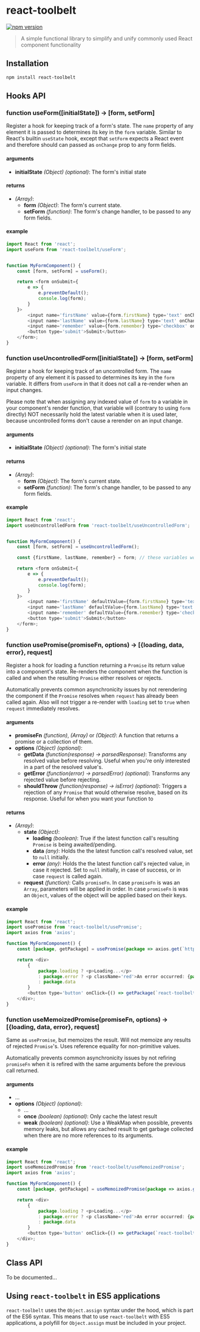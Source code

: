# react-toolbelt
[![npm version](https://img.shields.io/npm/v/react-toolbelt.svg)](https://www.npmjs.com/package/react-toolbelt)

> A simple functional library to simplify and unify commonly used React component functionality

## Installation

```bash
npm install react-toolbelt
```

## Hooks API

### function useForm([initialState]) -> [form, setForm]

Register a hook for keeping track of a form's state. The `name` property of any element it is passed to determines its key in the `form` variable. Similar to React's builtin `useState` hook, except that `setForm` expects a React event and therefore should can passed as `onChange` prop to any form fields.

#### arguments
- **initialState** *(Object) (optional)*: The form's initial state

#### returns
- *(Array)*:
  - **form** *(Object)*: The form's current state.
  - **setForm** *(function)*: The form's change handler, to be passed to any form fields.

#### example
```js
import React from 'react';
import useForm from 'react-toolbelt/useForm';


function MyFormComponent() {
    const [form, setForm] = useForm();

    return <form onSubmit={
        e => {
            e.preventDefault();
            console.log(form);
        }
    }>
        <input name='firstName' value={form.firstName} type='text' onChange={setForm} />
        <input name='lastName' value={form.lastName} type='text' onChange={setForm} />
        <input name='remember' value={form.remember} type='checkbox' onChange={setForm} />
        <button type='submit'>Submit</button>
    </form>;
}
```

### function useUncontrolledForm([initialState]) -> [form, setForm]

Register a hook for keeping track of an uncontrolled form. The `name` property of any element it is passed to determines its key in the `form` variable. It differs from `useForm` in that it does not call a re-render when an input changes.

Please note that when assigning any indexed value of `form` to a variable in your component's render function, that variable will (contrary to using `form` directly) NOT necessarily hold the latest variable when it is used later, because uncontrolled forms don't cause a rerender on an input change.

#### arguments
- **initialState** *(Object) (optional)*: The form's initial state

#### returns
- *(Array)*:
  - **form** *(Object)*: The form's current state.
  - **setForm** *(function)*: The form's change handler, to be passed to any form fields.

#### example
```js
import React from 'react';
import useUncontrolledForm from 'react-toolbelt/useUncontrolledForm';


function MyFormComponent() {
    const [form, setForm] = useUncontrolledForm();

    const {firstName, lastName, remember} = form; // these variables wont update as soon as the user types!

    return <form onSubmit={
        e => {
            e.preventDefault();
            console.log(form);
        }
    }>
        <input name='firstName' defaultValue={form.firstName} type='text' onChange={setForm} />
        <input name='lastName' defaultValue={form.lastName} type='text' onChange={setForm} />
        <input name='remember' defaultValue={form.remember} type='checkbox' onChange={setForm} />
        <button type='submit'>Submit</button>
    </form>;
}
```

### function usePromise(promiseFn, options) -> [{loading, data, error}, request]

Register a hook for loading a function returning a `Promise` its return value into a component's state. Re-renders the component when the function is called and when the resulting `Promise` either resolves or rejects.

Automatically prevents common asynchronicity issues by not rerendering the component if the `Promise` resolves when `request` has already been called again. Also will not trigger a re-render with `loading` set to `true` when `request` immediately resolves.

#### arguments
- **promiseFn** *(function)*, *(Array)* or *(Object)*: A function that returns a promise or a collection of them.
- **options** *(Object) (optional)*:
  - **getData** *(function(response) -> parsedResponse)*: Transforms any resolved value before resolving. Useful when you're only interested in a part of the resolved value's.
  - **getError** *(function(error) -> parsedError) (optional)*: Transforms any rejected value before rejecting.
  - **shouldThrow** *(function(response) -> isError) (optional)*: Triggers a rejection of any `Promise` that would otherwise resolve, based on its response. Useful for when you want your function to 

#### returns
- *(Array)*:
  - **state** *(Object)*:
    - **loading** *(boolean)*: True if the latest function call's resulting `Promise` is being awaited/pending.
    - **data** *(any)*: Holds the the latest function call's resolved value, set to `null` initially.
    - **error** *(any)*: Holds the the latest function call's rejected value, in case it rejected. Set to `null` initially, in case of success, or in case `request` is called again.
  - **request** *(function)*: Calls `promiseFn`. In case `promiseFn` is was an `Array`, parameters will be applied in order. In case `promiseFn` is was an `Object`, values of the object will be applied based on their keys.

#### example
```js
import React from 'react';
import usePromise from 'react-toolbelt/usePromise';
import axios from 'axios';

function MyFormComponent() {
    const [package, getPackage] = usePromise(package => axios.get(`https://www.npmjs.com/package/${package}`));

    return <div>
        {
            package.loading ? <p>Loading...</p>
            : package.error ? <p className='red'>An error occurred: {package.error}</p>
            : package.data
        }
        <button type='button' onClick={() => getPackage(`react-toolbelt`)}>Go!</button>
    </div>;
}
```

### function useMemoizedPromise(promiseFn, options) -> [{loading, data, error}, request]

Same as `usePromise`, but memoizes the result. Will not memoize any results of rejected `Promise`'s. Uses reference equality for non-primitive values.

Automatically prevents common asynchronicity issues by not refiring `promiseFn` when it is refired with the same arguments before the previous call returned.

#### arguments
- ...
- **options** *(Object) (optional)*:
  - ...
  - **once** *(boolean) (optional)*: Only cache the latest result
  - **weak** *(boolean) (optional)*: Use a WeakMap when possible, prevents memory leaks, but allows any cached result to get garbage collected when there are no more references to its arguments.

#### example
```js
import React from 'react';
import useMemoizedPromise from 'react-toolbelt/useMemoizedPromise';
import axios from 'axios';

function MyFormComponent() {
    const [package, getPackage] = useMemoizedPromise(package => axios.get(`https://www.npmjs.com/package/${package}`));

    return <div>
        {
            package.loading ? <p>Loading...</p>
            : package.error ? <p className='red'>An error occurred: {package.error}</p>
            : package.data
        }
        <button type='button' onClick={() => getPackage(`react-toolbelt`)}>Go!</button>
    </div>;
}
```

## Class API

To be documented...

## Using `react-toolbelt` in ES5 applications
`react-toolbelt` uses the `Object.assign` syntax under the hood, which is part of the ES6 syntax. This means that to use `react-toolbelt` with ES5 applications, a polyfill for `Object.assign` must be included in your project.
